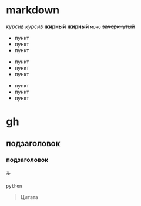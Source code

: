 # markdown
*курсив* 
_курсив_
**жирный** 
__жирный__
`моно`
~~зачеркнутый~~

* пункт
* пункт
* пункт

+ пункт
+ пункт
+ пункт 
- пункт
- пункт
- пункт


gh
======
## подзаголовок ##
### подзаголовок ###

:coffee:

``` python ```

> Цитата
